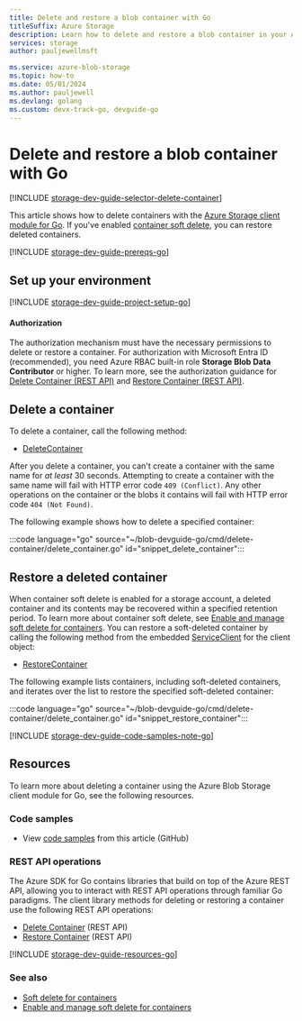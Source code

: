 ```yaml
---
title: Delete and restore a blob container with Go
titleSuffix: Azure Storage
description: Learn how to delete and restore a blob container in your Azure Storage account using the Go client library.
services: storage
author: pauljewellmsft

ms.service: azure-blob-storage
ms.topic: how-to
ms.date: 05/01/2024
ms.author: pauljewell
ms.devlang: golang
ms.custom: devx-track-go, devguide-go
---
```


# Delete and restore a blob container with Go

[!INCLUDE [storage-dev-guide-selector-delete-container](../../../includes/storage-dev-guides/storage-dev-guide-selector-delete-container.md)]

This article shows how to delete containers with the [Azure Storage client module for Go](https://pkg.go.dev/github.com/Azure/azure-sdk-for-go/sdk/storage/azblob#section-readme). If you've enabled [container soft delete](soft-delete-container-overview.md), you can restore deleted containers.

[!INCLUDE [storage-dev-guide-prereqs-go](../../../includes/storage-dev-guides/storage-dev-guide-prereqs-go.md)]

## Set up your environment

[!INCLUDE [storage-dev-guide-project-setup-go](../../../includes/storage-dev-guides/storage-dev-guide-project-setup-go.md)]

#### Authorization

The authorization mechanism must have the necessary permissions to delete or restore a container. For authorization with Microsoft Entra ID (recommended), you need Azure RBAC built-in role **Storage Blob Data Contributor** or higher. To learn more, see the authorization guidance for [Delete Container (REST API)](/rest/api/storageservices/delete-container#authorization) and [Restore Container (REST API)](/rest/api/storageservices/restore-container#authorization).

## Delete a container

To delete a container, call the following method:

- [DeleteContainer](https://pkg.go.dev/github.com/Azure/azure-sdk-for-go/sdk/storage/azblob#Client.DeleteContainer)

After you delete a container, you can't create a container with the same name for *at least* 30 seconds. Attempting to create a container with the same name will fail with HTTP error code `409 (Conflict)`. Any other operations on the container or the blobs it contains will fail with HTTP error code `404 (Not Found)`.

The following example shows how to delete a specified container:

:::code language="go" source="~/blob-devguide-go/cmd/delete-container/delete_container.go" id="snippet_delete_container":::

## Restore a deleted container

When container soft delete is enabled for a storage account, a deleted container and its contents may be recovered within a specified retention period. To learn more about container soft delete, see [Enable and manage soft delete for containers](soft-delete-container-enable.md). You can restore a soft-deleted container by calling the following method from the embedded [ServiceClient](https://pkg.go.dev/github.com/Azure/azure-sdk-for-go/sdk/storage/azblob#Client.ServiceClient) for the client object:

- [RestoreContainer](https://pkg.go.dev/github.com/Azure/azure-sdk-for-go/sdk/storage/azblob/service#Client.RestoreContainer)

The following example lists containers, including soft-deleted containers, and iterates over the list to restore the specified soft-deleted container:

:::code language="go" source="~/blob-devguide-go/cmd/delete-container/delete_container.go" id="snippet_restore_container":::

[!INCLUDE [storage-dev-guide-code-samples-note-go](../../../includes/storage-dev-guides/storage-dev-guide-code-samples-note-go.md)]

## Resources

To learn more about deleting a container using the Azure Blob Storage client module for Go, see the following resources.

### Code samples

- View [code samples](https://github.com/Azure-Samples/blob-storage-devguide-go/blob/main/cmd/delete-container/delete_container.go) from this article (GitHub)

### REST API operations

The Azure SDK for Go contains libraries that build on top of the Azure REST API, allowing you to interact with REST API operations through familiar Go paradigms. The client library methods for deleting or restoring a container use the following REST API operations:

- [Delete Container](/rest/api/storageservices/delete-container) (REST API)
- [Restore Container](/rest/api/storageservices/restore-container) (REST API)

[!INCLUDE [storage-dev-guide-resources-go](../../../includes/storage-dev-guides/storage-dev-guide-resources-go.md)]

### See also

- [Soft delete for containers](soft-delete-container-overview.md)
- [Enable and manage soft delete for containers](soft-delete-container-enable.md)
